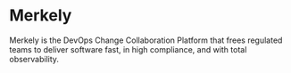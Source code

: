 # Merkely

Merkely is the DevOps Change Collaboration Platform that frees regulated teams to deliver software fast, in high compliance, and with total observability.